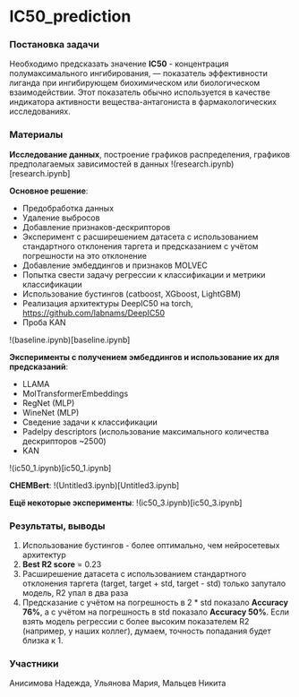 # IC50_prediction

### Постановка задачи

Необходимо предсказать значение **IC50** - концентрация полумаксимального ингибирования, — показатель эффективности лиганда при ингибирующем биохимическом или биологическом взаимодействии. Этот показатель обычно используется в качестве индикатора активности вещества-антагониста в фармакологических исследованиях. 


### Материалы

**Исследование данных**, построение графиков распределения, графиков предполагаемых зависимостей в данных !(research.ipynb)[research.ipynb]

**Основное решение**: 
* Предобработка данных
* Удаление выбросов
* Добавление признаков-дескрипторов
* Эксперимент с расширешением датасета с использованием стандартного отклонения таргета и предсказанием с учётом погрешности на это отклонение
* Добавление эмбеддингов и признаков MOLVEC
* Попытка свести задачу регрессии к классификации и метрики классификации
* Использование бустингов (catboost, XGboost, LightGBM)
* Реализация архитектуры DeepIC50 на torch, https://github.com/labnams/DeepIC50
* Проба KAN

!(baseline.ipynb)[baseline.ipynb]

**Эксперименты с получением эмбеддингов и использование их для предсказаний**:
* LLAMA
* MolTransformerEmbeddings
* RegNet (MLP)
* WineNet (MLP)
* Сведение задачи к классификации
* Padelpy descriptors (использование максимального количества дескрипторов ~2500)
* KAN

!(ic50_1.ipynb)[ic50_1.ipynb]

**CHEMBert**:
!(Untitled3.ipynb)[Untitled3.ipynb]

**Ещё некоторые эксперименты**:
!(ic50_3.ipynb)[ic50_3.ipynb]


### Результаты, выводы

1) Использование бустингов - более оптимально, чем нейросетевых архитектур
2) **Best R2 score** = 0.23
3) Расширешение датасета с использованием стандартного отклонения таргета (target, target + std, target - std) только запутало модель, R2 упал в два раза
4) Предсказание с учётом на погрешность в 2 * std показало **Accuracy 76%**, а с учётом на погрешность в std показало **Accuracy 50%**. Если взять модель регрессии с более высоким показателем R2 (например, у наших коллег), думаем, точность попадания будет близка к 1.


### Участники

Анисимова Надежда, Ульянова Мария, Мальцев Никита